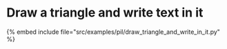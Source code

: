 # Draw a triangle and write text in it

{% embed include file="src/examples/pil/draw_triangle_and_write_in_it.py" %}


